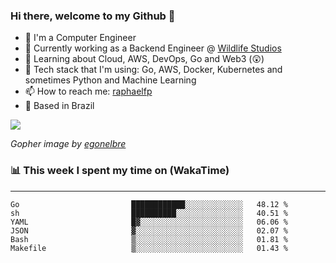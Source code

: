 ### Hi there, welcome to my Github 👋

- 📖 I'm a Computer Engineer
- 🔭 Currently working as a Backend Engineer @ [Wildlife Studios](https://wildlifestudios.com/)
- 🌱 Learning about Cloud, AWS, DevOps, Go and Web3 (😲)
- 🚀 Tech stack that I'm using: Go, AWS, Docker, Kubernetes and sometimes Python and Machine Learning
- 📫 How to reach me: [raphaelfp](https://linkedin.com/in/raphaelfp)
- 🏡 Based in Brazil

![](https://github.com/raphaelfp/gophers/blob/master/.thumb/animation/morning-coffee-3x.gif)

*Gopher image by [egonelbre](https://github.com/egonelbre/)*

### 📊 This week I spent my time on (WakaTime)

---

<!--START_SECTION:waka-->

```text
Go                         ████████████░░░░░░░░░░░░░   48.12 %
sh                         ██████████░░░░░░░░░░░░░░░   40.51 %
YAML                       █▓░░░░░░░░░░░░░░░░░░░░░░░   06.06 %
JSON                       ▓░░░░░░░░░░░░░░░░░░░░░░░░   02.07 %
Bash                       ▒░░░░░░░░░░░░░░░░░░░░░░░░   01.81 %
Makefile                   ▒░░░░░░░░░░░░░░░░░░░░░░░░   01.43 %
```

<!--END_SECTION:waka-->
